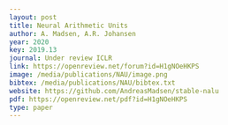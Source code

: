 ```yaml
--- 
layout: post
title: Neural Arithmetic Units
author: A. Madsen, A.R. Johansen
year: 2020
key: 2019.13
journal: Under review ICLR
link: https://openreview.net/forum?id=H1gNOeHKPS
image: /media/publications/NAU/image.png
bibtex: /media/publications/NAU/bibtex.txt
website: https://github.com/AndreasMadsen/stable-nalu
pdf: https://openreview.net/pdf?id=H1gNOeHKPS
type: paper
---
```

